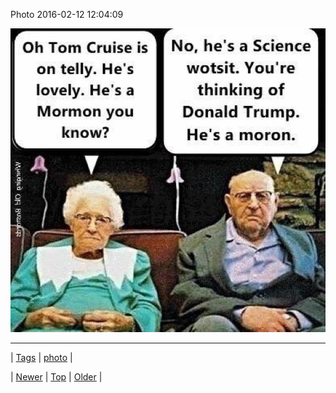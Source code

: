 <!--
title: Photo 2016-02-12 12
date: 2020-06-28T15:27:00.107Z
tags: photo
-->


Photo 2016-02-12 12:04:09

![](139166800714-0.jpg)

<!--BOTTOM-POST-NAVIGATION-->
---

| [Tags](tags.md) | [photo](tag-photo.md) |

| [Newer](139109341639.md) | [Top](index.md) | [Older](139180540444.md) |